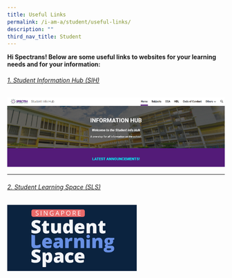 ```yaml
---
title: Useful Links
permalink: /i-am-a/student/useful-links/
description: ""
third_nav_title: Student
---
```

**Hi Spectrans! Below are some useful links to websites for your learning needs and for your information:**


###### [1. Student Information Hub (SIH)](https://sites.google.com/moe.edu.sg/spectra-student-info-hub/home?authuser=0)

<a target="new" href="https://sites.google.com/moe.edu.sg/spectra-student-info-hub/home?authuser=0"><img style="width:800px" src="/images/student%20info%20hub.png"></a>

***

###### [2. Student Learning Space (SLS)](https://vle.learning.moe.edu.sg/login)
<a target="new" href="https://vle.learning.moe.edu.sg/login"><img style="width:300px" src="/images/sls%20logo.png"></a>